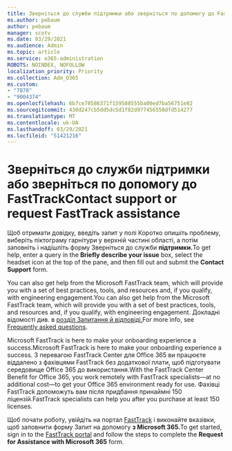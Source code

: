 ```yaml
---
title: Зверніться до служби підтримки або зверніться по допомогу до FastTrack
ms.author: pebaum
author: pebaum
manager: scotv
ms.date: 03/29/2021
ms.audience: Admin
ms.topic: article
ms.service: o365-administration
ROBOTS: NOINDEX, NOFOLLOW
localization_priority: Priority
ms.collection: Adm_O365
ms.custom:
- "7878"
- "9004374"
ms.openlocfilehash: 6b7ce78586371f159588555ba00ed7ba56751e02
ms.sourcegitcommit: 430d247cb5dd5dc5d1f82d977456558dfd514277
ms.translationtype: MT
ms.contentlocale: uk-UA
ms.lasthandoff: 03/29/2021
ms.locfileid: "51421216"
---
```

# <a name="contact-support-or-request-fasttrack-assistance"></a><span data-ttu-id="54fa8-102">Зверніться до служби підтримки або зверніться по допомогу до FastTrack</span><span class="sxs-lookup"><span data-stu-id="54fa8-102">Contact support or request FastTrack assistance</span></span>

<span data-ttu-id="54fa8-103">Щоб отримати довідку, введіть  запит у полі Коротко опишіть проблему, виберіть піктограму гарнітури у верхній частині області, а потім заповніть і надішліть форму Зверніться до служби **підтримки.**</span><span class="sxs-lookup"><span data-stu-id="54fa8-103">To get help, enter a query in the **Briefly describe your issue** box, select the headset icon at the top of the pane, and then fill out and submit the **Contact Support** form.</span></span>

<span data-ttu-id="54fa8-104">You can also get help from the ‎Microsoft‎ FastTrack team, which will provide you with a set of best practices, tools, and resources and, if you qualify, with engineering engagement.</span><span class="sxs-lookup"><span data-stu-id="54fa8-104">You can also get help from the ‎Microsoft‎ FastTrack team, which will provide you with a set of best practices, tools, and resources and, if you qualify, with engineering engagement.</span></span> <span data-ttu-id="54fa8-105">Докладні відомості див. в [розділ Запитання й відповіді.](https://go.microsoft.com/fwlink/?linkid=2132666)</span><span class="sxs-lookup"><span data-stu-id="54fa8-105">For more info, see [Frequently asked questions](https://go.microsoft.com/fwlink/?linkid=2132666).</span></span>

<span data-ttu-id="54fa8-106">‎Microsoft‎ FastTrack is here to make your onboarding experience a success.</span><span class="sxs-lookup"><span data-stu-id="54fa8-106">‎Microsoft‎ FastTrack is here to make your onboarding experience a success.</span></span> <span data-ttu-id="54fa8-107">З перевагою FastTrack Center для Office 365 ви працюєте віддалено з фахівцями FastTrack без додаткової плати, щоб підготувати середовище Office 365 до використання.</span><span class="sxs-lookup"><span data-stu-id="54fa8-107">With the FastTrack Center Benefit for Office 365, you work remotely with FastTrack specialists—at no additional cost—to get your Office 365 environment ready for use.</span></span> <span data-ttu-id="54fa8-108">Фахівці FastTrack допоможуть вам після придбання принаймні 150 ліцензій.</span><span class="sxs-lookup"><span data-stu-id="54fa8-108">FastTrack specialists can help you after you purchase at least 150 licenses.</span></span>

<span data-ttu-id="54fa8-109">Щоб почати роботу, увійдіть на портал [FastTrack](https://go.microsoft.com/fwlink/?linkid=2125443) і виконайте вказівки, щоб заповнити форму Запит на допомогу **з Microsoft 365.**</span><span class="sxs-lookup"><span data-stu-id="54fa8-109">To get started, sign in to the [FastTrack portal](https://go.microsoft.com/fwlink/?linkid=2125443) and follow the steps to complete the **Request for Assistance with Microsoft 365** form.</span></span>